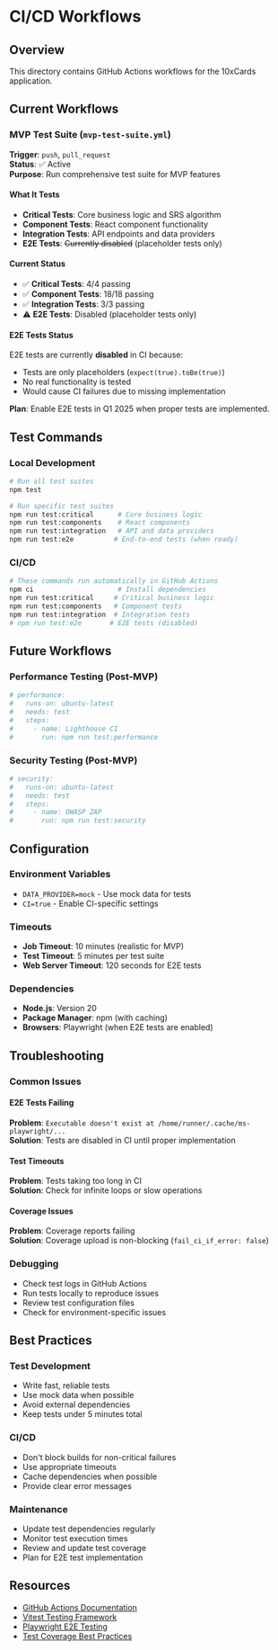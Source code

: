 # CI/CD Workflows

## Overview
This directory contains GitHub Actions workflows for the 10xCards application.

## Current Workflows

### MVP Test Suite (`mvp-test-suite.yml`)
**Trigger**: `push`, `pull_request`  
**Status**: ✅ Active  
**Purpose**: Run comprehensive test suite for MVP features

#### What It Tests
- **Critical Tests**: Core business logic and SRS algorithm
- **Component Tests**: React component functionality
- **Integration Tests**: API endpoints and data providers
- **E2E Tests**: ~~Currently disabled~~ (placeholder tests only)

#### Current Status
- ✅ **Critical Tests**: 4/4 passing
- ✅ **Component Tests**: 18/18 passing  
- ✅ **Integration Tests**: 3/3 passing
- ⚠️ **E2E Tests**: Disabled (placeholder tests only)

#### E2E Tests Status
E2E tests are currently **disabled** in CI because:
- Tests are only placeholders (`expect(true).toBe(true)`)
- No real functionality is tested
- Would cause CI failures due to missing implementation

**Plan**: Enable E2E tests in Q1 2025 when proper tests are implemented.

## Test Commands

### Local Development
```bash
# Run all test suites
npm test

# Run specific test suites
npm run test:critical      # Core business logic
npm run test:components    # React components
npm run test:integration   # API and data providers
npm run test:e2e          # End-to-end tests (when ready)
```

### CI/CD
```bash
# These commands run automatically in GitHub Actions
npm ci                     # Install dependencies
npm run test:critical     # Critical business logic
npm run test:components   # Component tests
npm run test:integration  # Integration tests
# npm run test:e2e       # E2E tests (disabled)
```

## Future Workflows

### Performance Testing (Post-MVP)
```yaml
# performance:
#   runs-on: ubuntu-latest
#   needs: test
#   steps:
#     - name: Lighthouse CI
#       run: npm run test:performance
```

### Security Testing (Post-MVP)
```yaml
# security:
#   runs-on: ubuntu-latest
#   needs: test
#   steps:
#     - name: OWASP ZAP
#       run: npm run test:security
```

## Configuration

### Environment Variables
- `DATA_PROVIDER=mock` - Use mock data for tests
- `CI=true` - Enable CI-specific settings

### Timeouts
- **Job Timeout**: 10 minutes (realistic for MVP)
- **Test Timeout**: 5 minutes per test suite
- **Web Server Timeout**: 120 seconds for E2E tests

### Dependencies
- **Node.js**: Version 20
- **Package Manager**: npm (with caching)
- **Browsers**: Playwright (when E2E tests are enabled)

## Troubleshooting

### Common Issues

#### E2E Tests Failing
**Problem**: `Executable doesn't exist at /home/runner/.cache/ms-playwright/...`  
**Solution**: Tests are disabled in CI until proper implementation

#### Test Timeouts
**Problem**: Tests taking too long in CI  
**Solution**: Check for infinite loops or slow operations

#### Coverage Issues
**Problem**: Coverage reports failing  
**Solution**: Coverage upload is non-blocking (`fail_ci_if_error: false`)

### Debugging
- Check test logs in GitHub Actions
- Run tests locally to reproduce issues
- Review test configuration files
- Check for environment-specific issues

## Best Practices

### Test Development
- Write fast, reliable tests
- Use mock data when possible
- Avoid external dependencies
- Keep tests under 5 minutes total

### CI/CD
- Don't block builds for non-critical failures
- Use appropriate timeouts
- Cache dependencies when possible
- Provide clear error messages

### Maintenance
- Update test dependencies regularly
- Monitor test execution times
- Review and update test coverage
- Plan for E2E test implementation

## Resources

- [GitHub Actions Documentation](https://docs.github.com/en/actions)
- [Vitest Testing Framework](https://vitest.dev/)
- [Playwright E2E Testing](https://playwright.dev/)
- [Test Coverage Best Practices](https://docs.codecov.io/docs)
